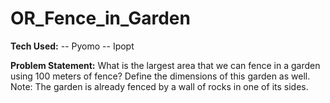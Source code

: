 # OR_Fence_in_Garden
**Tech Used:**
-- Pyomo
-- Ipopt

**Problem Statement:**
What is the largest area that we can fence in a garden using 100 meters of fence?
Define the dimensions of this garden as well.
Note: The garden is already fenced by a wall of rocks in one of its sides.
